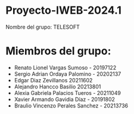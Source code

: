 # Proyecto-IWEB-2024.1
Nombre del grupo: TELESOFT
# Miembros del grupo:
- Renato Lionel Vargas Sumoso - 20197122
- Sergio Adrian Ordaya Palomino - 20202137
- Edgar Diaz Zevillanos 20211602
- Alejandro Hancco Basilio 20213801
- Alexia Gabriela Palacios Tueros - 20211049
- Xavier Armando Gavidia Díaz - 20191802
- Braulio Vincenzo Perales Sanchez - 20213736


##
